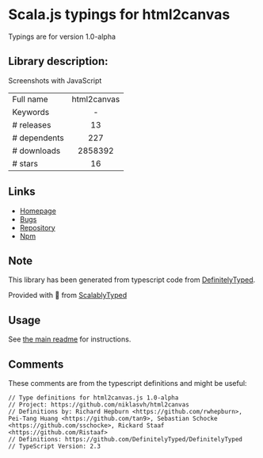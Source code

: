 
# Scala.js typings for html2canvas

Typings are for version 1.0-alpha

## Library description:
Screenshots with JavaScript

|                    |                 |
| ------------------ | :-------------: |
| Full name          | html2canvas |
| Keywords           | - |
| # releases         | 13 |
| # dependents       | 227 |
| # downloads        | 2858392 |
| # stars            | 16 |

## Links
- [Homepage](https://html2canvas.hertzen.com)
- [Bugs](https://github.com/niklasvh/html2canvas/issues)
- [Repository](https://github.com/niklasvh/html2canvas)
- [Npm](https://www.npmjs.com/package/html2canvas)
    


## Note
This library has been generated from typescript code from [DefinitelyTyped](https://definitelytyped.org).

Provided with :purple_heart: from [ScalablyTyped](https://github.com/oyvindberg/ScalablyTyped)

## Usage
See [the main readme](../../readme.md) for instructions.

## Comments

These comments are from the typescript definitions and might be useful:
```
// Type definitions for html2canvas.js 1.0-alpha
// Project: https://github.com/niklasvh/html2canvas
// Definitions by: Richard Hepburn <https://github.com/rwhepburn>, Pei-Tang Huang <https://github.com/tan9>, Sebastian Schocke <https://github.com/sschocke>, Rickard Staaf <https://github.com/Ristaaf>
// Definitions: https://github.com/DefinitelyTyped/DefinitelyTyped
// TypeScript Version: 2.3

```


